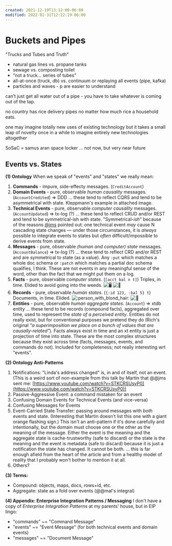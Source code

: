 ```yaml
---
created: 2021-12-19T13:12:00-06:00
modified: 2022-01-31T12:22:19-06:00
---
```


# Buckets and Pipes

"Trucks and Tubes and Truth"

- natural gas lines vs. propane tanks
- sewage vs. composting toilet
- “not a truck… series of tubes”
- all-at-once (truck, db) vs. continuum or replaying all events (pipe, kafka)
- particles and waves - p are easier to understand

can’t just get all water out of a pipe - you have to take whatever is coming out of the tap.

no country has rice delivery pipes no matter how much rice a household eats.

one may imagine totally new uses of existing technology but it takes a small leap of novelty once in a while to imagine entirely new technologies altogether

SoSaC = samus aran space locker … not now, but very near future

## Events vs. States

**(1) Ontology** When we speak of "events" and "states" we really mean: 

1.  **Commands** \- impure, side-effecty messages. (`CreditAccount`)
2.  **Domain Events** \- pure, observable _human_ _causality_ messages. (`AccountCredited`) =\> DDD ... these tend to reflect CQRS and tend to be asymmetrical with state. Kleppmann's example in attached image.
3.  **Technical Events** \- pure, observable _computer_ _causality_ messages. (`AccountUpdated`) =\> tx-log (?) ... these tend to reflect CRUD and/or REST and tend to be symmetrical-ish with state. "Symmetrical-_ish_" because of the reasons [@jms](https://juxt.slack.com/team/UP98RG03T) pointed out: one technical event _may_ cause N cascading state changes — under those circumstances, it is _always_ possible to integrate events to states but _often_ difficult/impossible to derive events from state.
4.  **Messages** \- pure, observable _(human and computer) state_ messages. (`AccountBalance`) =\> tx-log (?) ... these tend to reflect CRD and/or REST and are symmetrical to state (as a value). Any `:put` which matches a whole doc schema or `:patch` which matches a partial doc schema qualifies, I think. These are not events in any meaningful sense of the word, other than the fact that we might put them on a log.
5.  **Facts** \- pure, observable _computer states_. (`[acct bal n t]`) Triples, in time. Elided to avoid going into the weeds. ![:desktop_computer:](https://a.slack-edge.com/production-standard-emoji-assets/13.0/google-medium/1f5a5-fe0f@2x.png) ![:seedling:](https://a.slack-edge.com/production-standard-emoji-assets/13.0/google-medium/1f331@2x.png)
6.  **Records** \- pure, observable _human states_. (`{:id 123, :bal 5} t`) Documents, in time. Elided. ![:person_with_blond_hair:](https://a.slack-edge.com/production-standard-emoji-assets/13.0/google-medium/1f471@2x.png) ![:seedling:](https://a.slack-edge.com/production-standard-emoji-assets/13.0/google-medium/1f331@2x.png)
7.  **Entities** \- pure, observable _human aggregate states_. (`Account`) =\> xtdb entity ... these tend to be records (compound facts), aggregated over time, used to represent the _state of a perceived entity_. Entities do not really exist, but for conventional purposes we pretend they do (Rich's original _"a superimposition we place on a bunch of values that are causally-related"_). Facts always exist in time and an xt entity is just a projection of time into state. These are the most complex structures because they exist across time (facts, messages, events, and commands do not). Included for completeness; not really interesting wrt "events".

 **(2) Ontology Anti-Patterns** 

1.  Notifications: "Linda's address changed" is, in and of itself, not an event. (This is a weird sort of non-example from this talk by Martin that @@jms sent me: [https://www.youtube.com/watch?v=STKCRSUsyP0](https://www.youtube.com/watch?v=STKCRSUsyP0))
2.  Passive-Aggressive Event: a command mistaken for an event
3.  Confusing Domain Events for Technical Events (and vice-versa)
4.  Confusing Messages for Events
5.  Event-Carried State Transfer: passing around messages with _both_ events and state. (Interesting that Martin doesn't list this one with a giant orange flashing sign.) This isn't an anti-pattern if it's done carefully and intentionally, but the domain must choose one or the other as the meaning of the message. Either the event is the meaning and the aggregate state is cache-trustworthy (safe to discard) or the state is the meaning and the event is metadata (safe to discard) because it is just a notification the state has changed. It cannot be both. ... this is far enough afield from the heart of the article and from a healthy model of reality that I probably won't bother to mention it at all.
6.  Others?

 **(3) Terms:** 

* Compound: objects, maps, docs, rows+id, etc.
* Aggregate: state as a fold over events (@@mal's integral)

 **(4) Appendix: Enterprise Integration Patterns / Messaging** I don't have a copy of _Enterprise Integration Patterns_ at my parents' house, but in EIP lingo: 

* "commands" ~= "Command Message"
* "events" ~= "Event Message" (for both technical events and domain events)
* "messages" ~= "Document Message"
